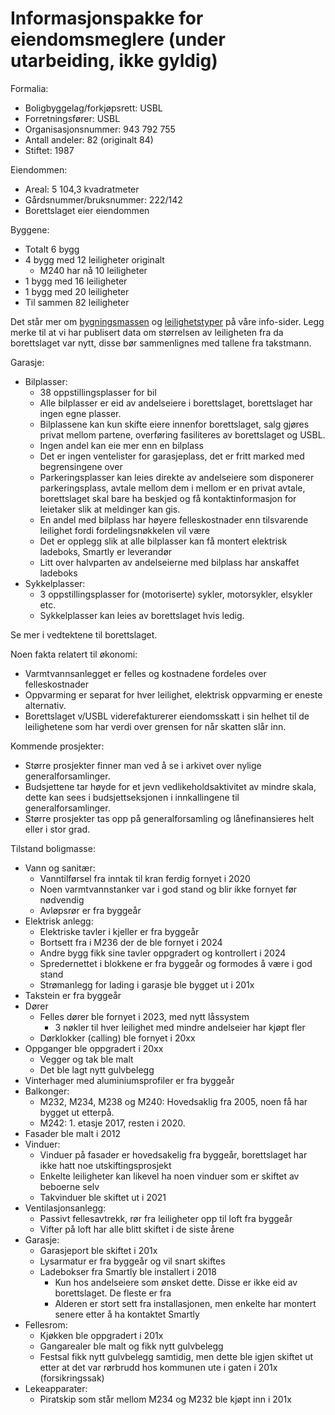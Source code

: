 # Informasjonspakke for eiendomsmeglere (under utarbeiding, ikke gyldig)

Formalia:

- Boligbyggelag/forkjøpsrett: USBL
- Forretningsfører: USBL
- Organisasjonsnummer: 943 792 755
- Antall andeler: 82 (originalt 84)
- Stiftet: 1987

Eiendommen:

- Areal: 5 104,3 kvadratmeter
- Gårdsnummer/bruksnummer: 222/142
- Borettslaget eier eiendommen

Byggene:

- Totalt 6 bygg
- 4 bygg med 12 leiligheter originalt
  - M240 har nå 10 leiligheter
- 1 bygg med 16 leiligheter
- 1 bygg med 20 leiligheter
- Til sammen 82 leiligheter

Det står mer om [bygningsmassen](bygningsmassen.md) og
[leilighetstyper](leilighetene/leilighetstyper.md) på våre info-sider. Legg
merke til at vi har publisert data om størrelsen av leiligheten fra da
borettslaget var nytt, disse bør sammenlignes med tallene fra takstmann.

Garasje:

- Bilplasser:
  - 38 oppstillingsplasser for bil
  - Alle bilplasser er eid av andelseiere i borettslaget, borettslaget har ingen egne plasser.
  - Bilplassene kan kun skifte eiere innenfor borettslaget, salg gjøres privat mellom partene, overføring fasiliteres av borettslaget og USBL.
  - Ingen andel kan eie mer enn en bilplass
  - Det er ingen ventelister for garasjeplass, det er fritt marked med begrensingene over
  - Parkeringsplasser kan leies direkte av andelseiere som disponerer parkeringsplass, avtale mellom dem i mellom er en privat avtale, borettslaget skal bare ha beskjed og få kontaktinformasjon for leietaker slik at meldinger kan gis.
  - En andel med bilplass har høyere felleskostnader enn tilsvarende leilighet fordi fordelingsnøkkelen vil være
  - Det er opplegg slik at alle bilplasser kan få montert elektrisk ladeboks, Smartly er leverandør
  - Litt over halvparten av andelseierne med bilplass har anskaffet ladeboks
- Sykkelplasser:
  - 3 oppstillingsplasser for (motoriserte) sykler, motorsykler, elsykler etc.
  - Sykkelplasser kan leies av borettslaget hvis ledig.
  
Se mer i vedtektene til borettslaget.

Noen fakta relatert til økonomi:

- Varmtvannsanlegget er felles og kostnadene fordeles over felleskostnader
- Oppvarming er separat for hver leilighet, elektrisk oppvarming er eneste alternativ.
- Borettslaget v/USBL viderefakturerer eiendomsskatt i sin helhet til de leilighetene som har verdi over grensen for når skatten slår inn.

Kommende prosjekter:

- Større prosjekter finner man ved å se i arkivet over nylige generalforsamlinger.
- Budsjettene tar høyde for et jevn vedlikeholdsaktivitet av mindre skala, dette kan sees i budsjettseksjonen i innkallingene til generalforsamlinger.
- Større prosjekter tas opp på generalforsamling og lånefinansieres helt eller i stor grad.

Tilstand boligmasse:

- Vann og sanitær:
  - Vanntilførsel fra inntak til kran ferdig fornyet i 2020
  - Noen varmtvannstanker var i god stand og blir ikke fornyet før nødvendig
  - Avløpsrør er fra byggeår
- Elektrisk anlegg:
  - Elektriske tavler i kjeller er fra byggeår
  - Bortsett fra i M236 der de ble fornyet i 2024
  - Andre bygg fikk sine tavler oppgradert og kontrollert i 2024
  - Spredernettet i blokkene er fra byggeår og formodes å være i god stand
  - Strømanlegg for lading i garasje ble bygget ut i 201x
- Takstein er fra byggeår
- Dører
  - Felles dører ble fornyet i 2023, med nytt låssystem
    - 3 nøkler til hver leilighet med mindre andelseier har kjøpt fler
  - Dørklokker (calling) ble fornyet i 20xx
- Oppganger ble oppgradert i 20xx
  - Vegger og tak ble malt
  - Det ble lagt nytt gulvbelegg
- Vinterhager med aluminiumsprofiler er fra byggeår
- Balkonger:
  - M232, M234, M238 og M240: Hovedsaklig fra 2005, noen få har bygget ut etterpå.
  - M242: 1. etasje 2017, resten i 2020.
- Fasader ble malt i 2012
- Vinduer:
  - Vinduer på fasader er hovedsakelig fra byggeår, borettslaget har ikke hatt noe utskiftingsprosjekt
  - Enkelte leiligheter kan likevel ha noen vinduer som er skiftet av beboerne selv
  - Takvinduer ble skiftet ut i 2021
- Ventilasjonsanlegg:
  - Passivt fellesavtrekk, rør fra leiligheter opp til loft fra byggeår
  - Vifter på loft har alle blitt skiftet i de siste årene
- Garasje:
  - Garasjeport ble skiftet i 201x
  - Lysarmatur er fra byggeår og vil snart skiftes
  - Ladebokser fra Smartly ble installert i 2018
    - Kun hos andelseiere som ønsket dette. Disse er ikke eid av borettslaget. De fleste er fra 
    - Alderen er stort sett fra installasjonen, men enkelte har montert senere etter å ha kontaktet Smartly
- Fellesrom:
  - Kjøkken ble oppgradert i 201x
  - Gangarealer ble malt og fikk nytt gulvbelegg
  - Festsal fikk nytt gulvbelegg samtidig, men dette ble igjen skiftet ut etter at det var rørbrudd hos kommunen ute i gaten i 201x (forsikringssak)
- Lekeapparater:
  - Piratskip som står mellom M234 og M232 ble kjøpt inn i 201x
  